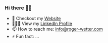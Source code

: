 ### Hi there 👋🏽

- 👀 Checkout my <a href="roger-wetter.com" target=”_blank”>Website</a>
- 👨🏽‍💻 View my <a href="https://www.linkedin.com/in/roger-wetter/" target=”_blank”>LinkedIn Profile</a>
- 📫 How to reach me: info@roger-wetter.com
- ⚡ Fun fact: ...

<!--
**RogerWetter/RogerWetter** is a ✨ _special_ ✨ repository because its `README.md` (this file) appears on your GitHub profile.

Here are some ideas to get you started:

- 🔭 I’m currently working on ...
- 🌱 I’m currently learning ...
- 👯 I’m looking to collaborate on ...
- 🤔 I’m looking for help with ...
- 💬 Ask me about ...
- 📫 How to reach me: ...
- 😄 Pronouns: ...
- ⚡ Fun fact: ...
-->
